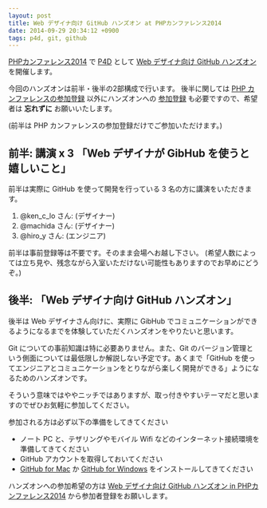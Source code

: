 ```yaml
---
layout: post
title: Web デザイナ向け GitHub ハンズオン at PHPカンファレンス2014
date: 2014-09-29 20:34:12 +0900
tags: p4d, git, github
---
```


[PHPカンファレンス2014](http://phpcon.php.gr.jp/w/2014/) で [P4D](http://prog4designer.github.io) として [Web デザイナ向け GitHub ハンズオン](https://joind.in/talk/view/12049) を開催します。

今回のハンズオンは前半・後半の2部構成で行います。
後半に関しては [PHP カンファレンスの参加登録](http://phpcon.doorkeeper.jp/events/15532) 以外にハンズオンへの [参加登録](http://p4d.connpass.com/event/9091/) も必要ですので、希望者は **忘れずに** お願いいたします。

(前半は PHP カンファレンスの参加登録だけでご参加いただけます。)


## 前半: 講演 x 3 「Web デザイナが GibHub を使うと嬉しいこと」

前半は実際に GitHub を使って開発を行っている 3 名の方に講演をいただきます。

1. @ken_c_lo さん: (デザイナー)
1. @machida さん: (デザイナー)
1. @hiro_y さん: (エンジニア)

前半は事前登録等は不要です。そのまま会場へお越し下さい。
(希望人数によっては立ち見や、残念ながら入室いただけない可能性もありますのでお早めにどうぞ。)


## 後半: 「Web デザイナ向け GitHub ハンズオン」

後半は Web デザイナさん向けに、実際に GibHub でコミュニケーションができるようになるまでを体験していただくハンズオンをやりたいと思います。

Git についての事前知識は特に必要ありません。また、Git のバージョン管理という側面については最低限しか解説しない予定です。あくまで「GitHub を使ってエンジニアとコミュニケーションをとりながら楽しく開発ができる」ようになるためのハンズオンです。

そういう意味ではややニッチではありますが、取っ付きやすいテーマだと思いますのでぜひお気軽に参加してください。

参加される方は必ず以下の準備をしてきてください

- ノート PC と、テザリングやモバイル Wifi などのインターネット接続環境を準備してきてください
- GitHub アカウントを取得しておいてください
- [GitHub for Mac](https://mac.github.com/) か [GitHub for Windows](https://windows.github.com/) をインストールしてきてください

ハンズオンへの参加希望の方は [Web デザイナ向け GitHub ハンズオン in PHPカンファレンス2014](http://p4d.connpass.com/event/9091/) から参加者登録をお願いします。
